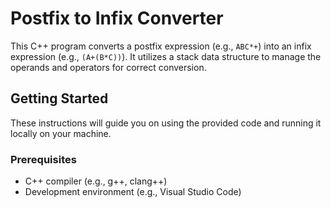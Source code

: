 # Postfix to Infix Converter

This C++ program converts a postfix expression (e.g., `ABC*+`) into an infix expression (e.g., `(A+(B*C))`). It utilizes a stack data structure to manage the operands and operators for correct conversion.

## Getting Started

These instructions will guide you on using the provided code and running it locally on your machine.

### Prerequisites

- C++ compiler (e.g., g++, clang++)
- Development environment (e.g., Visual Studio Code)

